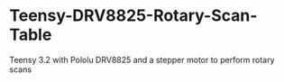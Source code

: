 # Teensy-DRV8825-Rotary-Scan-Table
Teensy 3.2 with Pololu DRV8825 and a stepper motor to perform rotary scans
